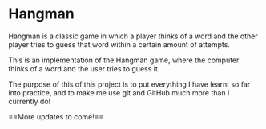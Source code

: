 # Hangman
Hangman is a classic game in which a player thinks of a word and the other player tries to guess that word within a certain amount of attempts.

This is an implementation of the Hangman game, where the computer thinks of a word and the user tries to guess it. 

The purpose of this of this project is to put everything I have learnt so far into practice, and to make me use git and GitHub much more than I currently do!

==More updates to come!==
